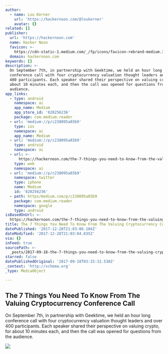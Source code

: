 ```yaml
---
author:
  - name: Lou Kerner
    url: 'https://hackernoon.com/@loukerner'
    avatar: {}
related: []
publisher:
  url: 'https://hackernoon.com'
  name: Hacker Noon
  favicon: >-
    https://cdn-static-1.medium.com/_/fp/icons/favicon-rebrand-medium.3Y6xpZ-0FSdWDnPM3hSBIA.ico
  domain: hackernoon.com
keywords: []
description: >-
  On September 7th, in partnership with Geektime, we held an hour long
  conference call with four cryptocurrency valuation thought leaders and over
  400 participants. Each speaker shared their perspective on valuing crypto, for
  about 10 minutes each, and then the call was opened for questions from the
  audience.
app_links:
  - type: android
    namespace: ai
    app_name: Medium
    app_store_id: '828256236'
    package: com.medium.reader
  - url: 'medium://p/c238095a03b9'
    type: ios
    namespace: ai
    app_name: Medium
  - url: 'medium://p/c238095a03b9'
    type: android
    namespace: ai
  - url: >-
      https://hackernoon.com/the-7-things-you-need-to-know-from-the-valuing-cryptocurrency-conference-call-c238095a03b9
    type: web
    namespace: ai
  - url: 'medium://p/c238095a03b9'
    namespace: twitter
    type: iphone
    name: Medium
    id: '828256236'
  - path: https/medium.com/p/c238095a03b9
    package: com.medium.reader
    namespace: google
    type: android
isBasedOnUrl: >-
  https://hackernoon.com/the-7-things-you-need-to-know-from-the-valuing-cryptocurrency-conference-call-c238095a03b9
title: The 7 Things You Need To Know From The Valuing Cryptocurrency Conference Call
datePublished: '2017-12-28T21:03:06.104Z'
dateModified: '2017-12-28T21:03:04.835Z'
via: {}
inFeed: true
sourcePath: >-
  _posts/2017-09-18-the-7-things-you-need-to-know-from-the-valuing-cryptocurrenc.md
starred: false
datePublishedOriginal: '2017-09-18T03:15:32.530Z'
_context: 'http://schema.org'
_type: MediaObject

---
```

<article style=""><h1>The 7 Things You Need To Know From The Valuing Cryptocurrency Conference Call</h1><p>On September 7th, in partnership with Geektime, we held an hour long conference call with four cryptocurrency valuation thought leaders and over 400 participants. Each speaker shared their perspective on valuing crypto, for about 10 minutes each, and then the call was opened for questions from the audience.</p><img src="https://cdn-images-1.medium.com/max/1200/1*xDvzGaHu4rJeGIbPD8JExg.png" /></article>